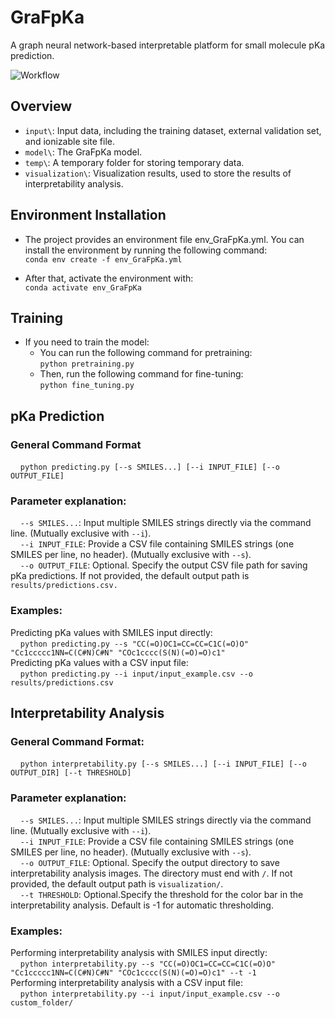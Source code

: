 
# GraFpKa
A graph neural network-based interpretable platform for small molecule pKa prediction. 
  
![Workflow](https://github.com/Our-Stars/GraFpKa/blob/master/images/Workflow.png)  

## Overview
* `input\`: Input data, including the training dataset, external validation set, and ionizable site file.  
* `model\`: The GraFpKa model.  
* `temp\`: A temporary folder for storing temporary data.  
* `visualization\`: Visualization results, used to store the results of interpretability analysis.
  
## Environment Installation
* The project provides an environment file env_GraFpKa.yml. You can install the environment by running the following command:  
`conda env create -f env_GraFpKa.yml`   
  
* After that, activate the environment with:  
`conda activate env_GraFpKa`  
  
## Training 
* If you need to train the model:  
  - You can run the following command for pretraining:   
`python pretraining.py`  
  - Then, run the following command for fine-tuning:  
`python fine_tuning.py`  

## pKa Prediction
### General Command Format 
&nbsp;&nbsp;&nbsp;&nbsp;`python predicting.py [--s SMILES...] [--i INPUT_FILE] [--o OUTPUT_FILE]`  
### Parameter explanation:  
&nbsp;&nbsp;&nbsp;&nbsp;`--s SMILES...`: Input multiple SMILES strings directly via the command line. (Mutually exclusive with `--i`).  
&nbsp;&nbsp;&nbsp;&nbsp;`--i INPUT_FILE`: Provide a CSV file containing SMILES strings (one SMILES per line, no header). (Mutually exclusive with `--s`).  
&nbsp;&nbsp;&nbsp;&nbsp;`--o OUTPUT_FILE`: Optional. Specify the output CSV file path for saving pKa predictions. If not provided, the default output path is `results/predictions.csv. ` 
### Examples:  
Predicting pKa values with SMILES input directly:  
&nbsp;&nbsp;&nbsp;&nbsp;`python predicting.py --s "CC(=O)OC1=CC=CC=C1C(=O)O" "Cc1ccccc1NN=C(C#N)C#N" "COc1cccc(S(N)(=O)=O)c1"`  
Predicting pKa values with a CSV input file:  
&nbsp;&nbsp;&nbsp;&nbsp;`python predicting.py --i input/input_example.csv --o results/predictions.csv`  

## Interpretability Analysis  
### General Command Format:
&nbsp;&nbsp;&nbsp;&nbsp;`python interpretability.py [--s SMILES...] [--i INPUT_FILE] [--o OUTPUT_DIR] [--t THRESHOLD]`  
### Parameter explanation:  
&nbsp;&nbsp;&nbsp;&nbsp;`--s SMILES...`: Input multiple SMILES strings directly via the command line.  (Mutually exclusive with `--i`).  
&nbsp;&nbsp;&nbsp;&nbsp;`--i INPUT_FILE`: Provide a CSV file containing SMILES strings (one SMILES per line, no header). (Mutually exclusive with `--s`).  
&nbsp;&nbsp;&nbsp;&nbsp;`--o OUTPUT_FILE`: Optional. Specify the output directory to save interpretability analysis images. The directory must end with `/`. If not provided, the default output path is `visualization/`.  
&nbsp;&nbsp;&nbsp;&nbsp;`--t THRESHOLD`: Optional.Specify the threshold for the color bar in the interpretability analysis. Default is -1 for automatic thresholding.  
### Examples:  
Performing interpretability analysis with SMILES input directly:  
&nbsp;&nbsp;&nbsp;&nbsp;`python interpretability.py --s "CC(=O)OC1=CC=CC=C1C(=O)O" "Cc1ccccc1NN=C(C#N)C#N" "COc1cccc(S(N)(=O)=O)c1" --t -1`  
Performing interpretability analysis with a CSV input file:  
&nbsp;&nbsp;&nbsp;&nbsp;`python interpretability.py --i input/input_example.csv --o custom_folder/`  
